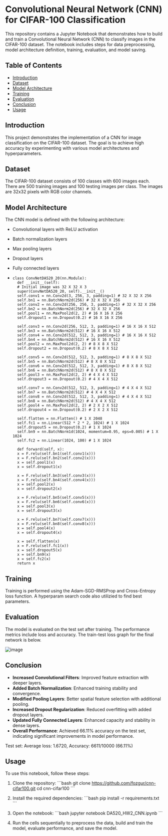 # Convolutional Neural Network (CNN) for CIFAR-100 Classification

This repository contains a Jupyter Notebook that demonstrates how to build and train a Convolutional Neural Network (CNN) to classify images in the CIFAR-100 dataset. The notebook includes steps for data preprocessing, model architecture definition, training, evaluation, and model saving.

## Table of Contents

- [Introduction](#introduction)
- [Dataset](#dataset)
- [Model Architecture](#model-architecture)
- [Training](#training)
- [Evaluation](#evaluation)
- [Conclusion](#conclusion)
- [Usage](#usage)

## Introduction

This project demonstrates the implementation of a CNN for image classification on the CIFAR-100 dataset. The goal is to achieve high accuracy by experimenting with various model architectures and hyperparameters.

## Dataset

The CIFAR-100 dataset consists of 100 classes with 600 images each. There are 500 training images and 100 testing images per class. The images are 32x32 pixels with RGB color channels.

## Model Architecture

The CNN model is defined with the following architecture:

- Convolutional layers with ReLU activation
- Batch normalization layers
- Max pooling layers
- Dropout layers
- Fully connected layers

-     class ConvNetDA520_20(nn.Module):
        def __init__(self):
        # Initial image was 32 X 32 X 3
        super(ConvNetDA520_20, self).__init__()
        self.conv1 = nn.Conv2d(3, 256, 3, padding=1) # 32 X 32 X 256
        self.bn1 = nn.BatchNorm2d(256) # 32 X 32 X 256
        self.conv2 = nn.Conv2d(256, 256, 3, padding=1) # 32 X 32 X 256
        self.bn2 = nn.BatchNorm2d(256) # 32 X 32 X 256
        self.pool1 = nn.MaxPool2d(2, 2) # 16 X 16 X 256
        self.dropout1 = nn.Dropout(0.2) # 16 X 16 X 256

        self.conv3 = nn.Conv2d(256, 512, 3, padding=1) # 16 X 16 X 512
        self.bn3 = nn.BatchNorm2d(512) # 16 X 16 X 512
        self.conv4 = nn.Conv2d(512, 512, 3, padding=1) # 16 X 16 X 512
        self.bn4 = nn.BatchNorm2d(512) # 16 X 16 X 512
        self.pool2 = nn.MaxPool2d(2, 2) # 8 X 8 X 512
        self.dropout2 = nn.Dropout(0.2) # 8 X 8 X 512

        self.conv5 = nn.Conv2d(512, 512, 3, padding=1) # 8 X 8 X 512
        self.bn5 = nn.BatchNorm2d(512) # 8 X 8 X 512
        self.conv6 = nn.Conv2d(512, 512, 3, padding=1) # 8 X 8 X 512
        self.bn6 = nn.BatchNorm2d(512) # 8 X 8 X 512
        self.pool3 = nn.MaxPool2d(2, 2) # 4 X 4 X 512
        self.dropout3 = nn.Dropout(0.2) # 4 X 4 X 512

        self.conv7 = nn.Conv2d(512, 512, 3, padding=1) # 4 X 4 X 512
        self.bn7 = nn.BatchNorm2d(512) # 4 X 4 X 512
        self.conv8 = nn.Conv2d(512, 512, 3, padding=1) # 4 X 4 X 512
        self.bn8 = nn.BatchNorm2d(512) # 4 X 4 X 512
        self.pool4 = nn.MaxPool2d(2, 2) # 2 X 2 X 512
        self.dropout4 = nn.Dropout(0.2) # 2 X 2 X 512

        self.flatten = nn.Flatten() # 1 X 2048
        self.fc1 = nn.Linear(512 * 2 * 2, 1024) # 1 X 1024
        self.dropout5 = nn.Dropout(0.2) # 1 X 1024
        self.bn9 = nn.BatchNorm1d(1024, momentum=0.95, eps=0.005) # 1 X 1024
        self.fc2 = nn.Linear(1024, 100) # 1 X 1024

        def forward(self, x):
        x = F.relu(self.bn1(self.conv1(x)))
        x = F.relu(self.bn2(self.conv2(x)))
        x = self.pool1(x)
        x = self.dropout1(x)

        x = F.relu(self.bn3(self.conv3(x)))
        x = F.relu(self.bn4(self.conv4(x)))
        x = self.pool2(x)
        x = self.dropout2(x)

        x = F.relu(self.bn5(self.conv5(x)))
        x = F.relu(self.bn6(self.conv6(x)))
        x = self.pool3(x)
        x = self.dropout3(x)

        x = F.relu(self.bn7(self.conv7(x)))
        x = F.relu(self.bn8(self.conv8(x)))
        x = self.pool4(x)
        x = self.dropout4(x)

        x = self.flatten(x)
        x = F.relu(self.fc1(x))
        x = self.dropout5(x)
        x = self.bn9(x)
        x = self.fc2(x)
        return x

## Training

Training is performed using the Adam-SGD-RMSProp and Cross-Entropy loss function.  A hyperparam search code also utilizied to find best parameters.

## Evaluation

The model is evaluated on the test set after training. The performance metrics include loss and accuracy. The train-test loss graph for the final network is below.

![image](https://github.com/user-attachments/assets/79f0e86d-458a-497b-b98c-2d62ddd306aa)


## Conclusion

- **Increased Convolutional Filters**: Improved feature extraction with deeper layers.
- **Added Batch Normalization**: Enhanced training stability and convergence.
- **Modified Pooling Layers**: Better spatial feature selection with additional pooling.
- **Increased Dropout Regularization**: Reduced overfitting with added dropout layers.
- **Updated Fully Connected Layers**: Enhanced capacity and stability in dense layers.
- **Overall Performance**: Achieved 66.11% accuracy on the test set, indicating significant improvements in model performance.

Test set: Average loss: 1.6720, Accuracy: 6611/10000 (66.11%)



## Usage

To use this notebook, follow these steps:

1. Clone the repository:
   \`\`\`bash
   git clone https://github.com/fozgur/cnn-cifar100.git
   cd cnn-cifar100
   \`\`\`

2. Install the required dependencies:
   \`\`\`bash
   pip install -r requirements.txt
   \`\`\`

3. Open the notebook:
   \`\`\`bash
   jupyter notebook DA520_HW2_CNN.ipynb
   \`\`\`

4. Run the cells sequentially to preprocess the data, build and train the model, evaluate performance, and save the model.
